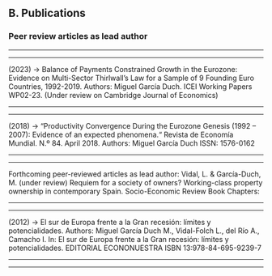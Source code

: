 ## B. Publications

### Peer review articles as lead author

-----------------------------------------------------------------------------------------------------
-----------------------------------------------------------------------------------------------------

(2023) → Balance of Payments Constrained Growth in the Eurozone: Evidence on Multi-Sector
Thirlwall’s Law for a Sample of 9 Founding Euro Countries, 1992-2019. Authors: Miguel García Duch.
ICEI Working Papers WP02-23. (Under review on Cambridge Journal of Economics)

-----------------------------------------------------------------------------------------------------
-----------------------------------------------------------------------------------------------------

(2018) → “Productivity Convergence During the Eurozone Genesis (1992 – 2007): Evidence of an
expected phenomena.“ Revista de Economía Mundial. N.º 84. April 2018. Authors: Miguel García
Duch ISSN: 1576-0162

-----------------------------------------------------------------------------------------------------
-----------------------------------------------------------------------------------------------------

Forthcoming peer-reviewed articles as lead author:
Vidal, L. & García-Duch, M. (under review) Requiem for a society of owners? Working-class property
ownership in contemporary Spain. Socio-Economic Review
Book Chapters:

-----------------------------------------------------------------------------------------------------
-----------------------------------------------------------------------------------------------------

(2012) → El sur de Europa frente a la Gran recesión: límites y potencialidades. Authors: Miguel
García Duch M., Vidal-Folch L., del Río A., Camacho I. In: El sur de Europa frente a la Gran recesión:
límites y potencialidades. EDITORIAL ECONONUESTRA
ISBN 13:978-84-695-9239-7

-----------------------------------------------------------------------------------------------------
-----------------------------------------------------------------------------------------------------
